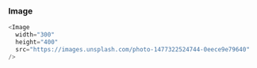 ### Image

```js
<Image
  width="300"
  height="400"
  src="https://images.unsplash.com/photo-1477322524744-0eece9e79640"
/>
```
